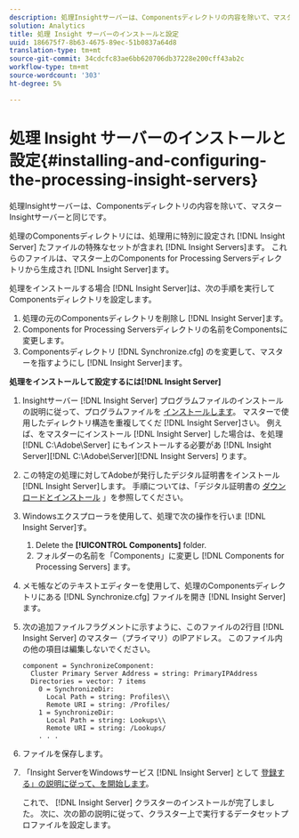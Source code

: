 ```yaml
---
description: 処理Insightサーバーは、Componentsディレクトリの内容を除いて、マスターInsightサーバーと同じです。
solution: Analytics
title: 処理 Insight サーバーのインストールと設定
uuid: 186675f7-8b63-4675-89ec-51b0837a64d8
translation-type: tm+mt
source-git-commit: 34cdcfc83ae6bb620706db37228e200cff43ab2c
workflow-type: tm+mt
source-wordcount: '303'
ht-degree: 5%

---
```



# 処理 Insight サーバーのインストールと設定{#installing-and-configuring-the-processing-insight-servers}

処理Insightサーバーは、Componentsディレクトリの内容を除いて、マスターInsightサーバーと同じです。

処理のComponentsディレクトリには、処理用に特別に設定され [!DNL Insight Server] たファイルの特殊なセットが含まれ [!DNL Insight Servers]ます。 これらのファイルは、マスター上のComponents for Processing Serversディレクトリから生成され [!DNL Insight Server]ます。

処理をインストールする場合 [!DNL Insight Server]は、次の手順を実行してComponentsディレクトリを設定します。

1. 処理の元のComponentsディレクトリを削除し [!DNL Insight Server]ます。
1. Components for Processing Serversディレクトリの名前をComponentsに変更します。
1. Componentsディレクトリ [!DNL Synchronize.cfg] のを変更して、マスターを指すようにし [!DNL Insight Server]ます。

**処理をインストールして設定するには[!DNL Insight Server]**

1. Insightサーバー [!DNL Insight Server] プログラムファイルのインストールの説明に従って、プログラムファイルを [インストールします](../../../../../../home/c-inst-svr/c-install-ins-svr/t-install-proc-inst-svr-dpu/t-install-prgm-files.md#task-1e6251fd39714186baa40d38f23d0088)。 マスターで使用したディレクトリ構造を重複してくだ [!DNL Insight Server]さい。 例えば、をマスターにインストール [!DNL Insight Server] した場合は、を処理 [!DNL C:\Adobe\Server] にもインストールする必要があ [!DNL Insight Server][!DNL C:\Adobe\Server][!DNL Insight Servers] ります。
1. この特定の処理に対してAdobeが発行したデジタル証明書をインストール [!DNL Insight Server]します。 手順については、「デジタル証明書の [ダウンロードとインストール](../../../../../../home/c-inst-svr/c-install-ins-svr/t-install-proc-inst-svr-dpu/c-dnld-dgtl-cert/c-dnld-dgtl-cert.md#concept-4f79c240492f4e52b6375b4b3bbefa17) 」を参照してください。
1. Windowsエクスプローラを使用して、処理で次の操作を行いま [!DNL Insight Server]す。

   1. Delete the **[!UICONTROL Components]** folder.
   1. フォルダーの名前を「Components」に変更し [!DNL Components for Processing Servers] ます。

1. メモ帳などのテキストエディターを使用して、処理のComponentsディレクトリにある [!DNL Synchronize.cfg] ファイルを開き [!DNL Insight Server]ます。
1. 次の追加ファイルフラグメントに示すように、このファイルの2行目 [!DNL Insight Server] のマスター（プライマリ）のIPアドレス。 このファイル内の他の項目は編集しないでください。

   ```
   component = SynchronizeComponent:
     Cluster Primary Server Address = string: PrimaryIPAddress
     Directories = vector: 7 items
       0 = SynchronizeDir:
         Local Path = string: Profiles\\
         Remote URI = string: /Profiles/
       1 = SynchronizeDir:
         Local Path = string: Lookups\\
         Remote URI = string: /Lookups/
       . . .
   ```

1. ファイルを保存します。
1. 「Insight ServerをWindowsサービス [!DNL Insight Server] として [登録する」の説明に従って、を開始します](../../../../../../home/c-inst-svr/c-install-ins-svr/t-install-proc-inst-svr-dpu/c-reg-wdws-svc.md#concept-f2c7aa891d544a2595aa01d0d796a540)。

   これで、 [!DNL Insight Server] クラスターのインストールが完了しました。 次に、次の節の説明に従って、クラスター上で実行するデータセットプロファイルを設定します。


